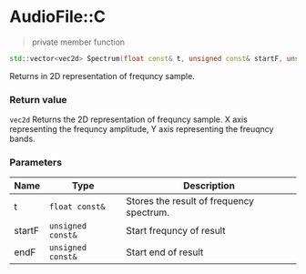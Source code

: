 # AudioFile::C

> private member function
```c++
std::vector<vec2d> Spectrum(float const& t, unsigned const& startF, unsigned const& endF);
```
Returns in 2D representation of frequncy sample.

### Return value
`vec2d` Returns the 2D representation of frequncy sample. X axis representing the frequncy amplitude, Y axis representing the freuqncy bands.

### Parameters
Name | Type | Description
--- | --- | ---
t | `float const&` | Stores the result of frequency spectrum.
startF | `unsigned const&` | Start frequncy of result
endF | `unsigned const&` | Start end of result
